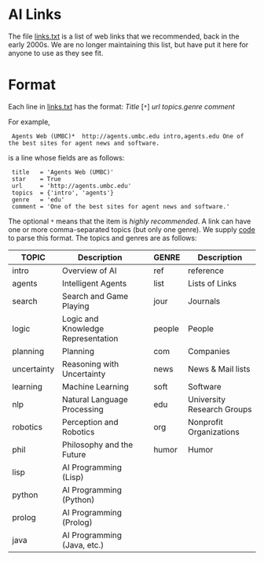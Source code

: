 # AI Links

The file [links.txt](links.txt) is a list of web links that we recommended, back in the early 2000s. We are no longer maintaining this list, but have put it here for anyone to use as they see fit.  

# Format

Each line in [links.txt](links.txt) has the format: *Title* [`*`] *url* *topics*.*genre* *comment*

For example,

     Agents Web (UMBC)*  http://agents.umbc.edu intro,agents.edu One of the best sites for agent news and software.
     
is a line whose fields are as follows:

     title   = 'Agents Web (UMBC)'
     star    = True
     url     = 'http://agents.umbc.edu'
     topics  = {'intro', 'agents'}
     genre   = 'edu'
     comment = 'One of the best sites for agent news and software.'

The optional `*` means that the item is *highly recommended*. A link can have one or more comma-separated topics (but only one genre). We supply [code](parse.py) to parse this format. The topics and genres are as follows:

|TOPIC|Description| |GENRE|Description|
|-----|-----------|-|-----|-----------|
intro	| Overview of AI||ref|reference
agents| Intelligent Agents||list    | Lists of Links
search| Search and Game Playing||jour	| Journals
logic	| Logic and Knowledge Representation||people	| People
planning	| Planning||com	| Companies
uncertainty	| Reasoning with Uncertainty||news	| News &amp; Mail lists
learning	| Machine Learning||soft| Software
nlp	| Natural Language Processing||edu	| University Research Groups
robotics	| Perception and Robotics||org	| Nonprofit Organizations
phil	| Philosophy and the Future||humor	| Humor
lisp	| AI Programming (Lisp)
python| AI Programming (Python)
prolog| AI Programming (Prolog)
java	| AI Programming (Java, etc.)



